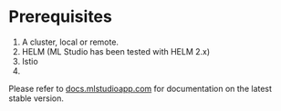 # Prerequisites

1. A cluster, local or remote.
2. HELM \(ML Studio has been tested with HELM 2.x\)
3. Istio
4. 
Please refer to [docs.mlstudioapp.com](http://docs.mlstudioapp.com) for documentation on the latest stable version.

